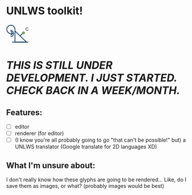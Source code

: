 # UNLWS toolkit!

![C be the channel in which this glyph itself is written, i.e. UNLWS](readme_pics/imageLikeEmbed.png)

# ___***THIS IS STILL UNDER DEVELOPMENT. I JUST STARTED. CHECK BACK IN A WEEK/MONTH.***___ 

## Features:
 - [ ] editor
 - [ ] renderer (for editor)
 - [ ] (I know you're all probably going to go "that can't be possible!" but) a UNLWS translator (Google translate for 2D languages XD)

## What I'm unsure about:
I don't really know how these glyphs are going to be rendered... Like, do I save them as images, or what? (probably images would be best)

